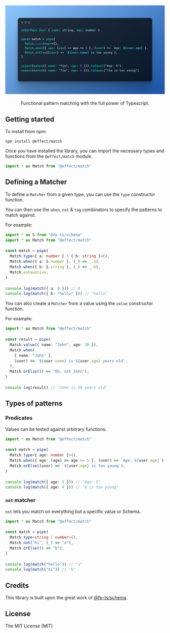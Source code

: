 <h3 align="center">
  <img src="./docs/example.png" width="700">
</h3>

<p align="center">
Functional pattern matching with the full power of Typescript.
</p>

## Getting started

To install from npm:

```
npm install @effect/match
```

Once you have installed the library, you can import the necessary types and functions from the `@effect/match` module.

```ts
import * as Match from "@effect/match"
```

## Defining a Matcher

To define a `Matcher` from a given type, you can use the `type` constructor function.

You can then use the `when`, `not` & `tag` combinators to specify the patterns to match against.

For example:

```ts
import * as S from "@fp-ts/schema"
import * as Match from "@effect/match"

const match = pipe(
  Match.type<{ a: number } | { b: string }>(),
  Match.when({ a: S.number }, (_) => _.a),
  Match.when({ b: S.string }, (_) => _.b),
  Match.exhaustive,
)

console.log(match({ a: 0 })) // 0
console.log(match({ b: "hello" })) // "hello"
```

You can also create a `Matcher` from a value using the `value` constructor function.

For example:

```ts
import * as Match from "@effect/match"

const result = pipe(
  Match.value({ name: "John", age: 30 }),
  Match.when(
    { name: "John" },
    (user) => `${user.name} is ${user.age} years old`,
  ),
  Match.orElse(() => "Oh, not John"),
)

console.log(result) // "John is 30 years old"
```

## Types of patterns

### Predicates

Values can be tested against arbitrary functions.

```ts
import * as Match from "@effect/match"

const match = pipe(
  Match.type<{ age: number }>(),
  Match.when({ age: (age) => age >= 5 }, (user) => `Age: ${user.age}`),
  Match.orElse((user) => `${user.age} is too young`),
)

console.log(match({ age: 5 })) // "Age: 5"
console.log(match({ age: 4 })) // "4 is too young"
```

### `not` matcher

`not` lets you match on everything but a specific value or Schema.

```ts
import * as Match from "@effect/match"

const match = pipe(
  Match.type<string | number>(),
  Match.not("hi", (_) => "a"),
  Match.orElse(() => "b"),
)

console.log(match("hello")) // "a"
console.log(match("hi")) // "b"
```

## Credits

This library is built upon the great work of [@fp-ts/schema](https://github.com/fp-ts/schema).

## License

The MIT License (MIT)
